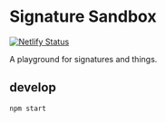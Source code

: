 # Signature Sandbox

[![Netlify Status](https://api.netlify.com/api/v1/badges/8c0fa564-8d54-404e-96e1-635ccc11e734/deploy-status)](https://app.netlify.com/projects/signaturesandbox/deploys)

A playground for signatures and things.

## develop

```
npm start
```
